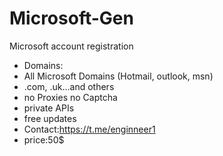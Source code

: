 # Microsoft-Gen 
Microsoft account registration 
- Domains:
- All Microsoft Domains
(Hotmail, outlook, msn)
- .com, .uk...and others
- no Proxies no Captcha
- private APIs
- free updates
- Contact:https://t.me/enginneer1
- price:50$
